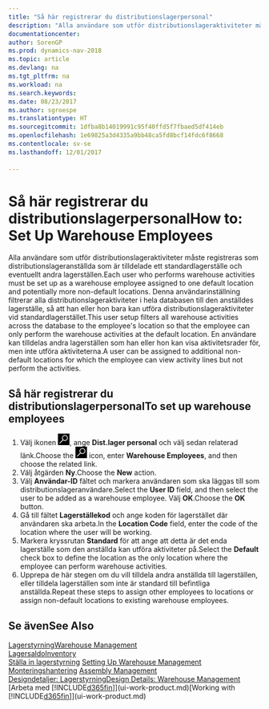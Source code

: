 ```yaml
---
title: "Så här registrerar du distributionslagerpersonal"
description: "Alla användare som utför distributionslageraktiviteter måste registreras som distributionslageranställda som är tilldelade ett standardlagerställe och eventuellt andra lagerställen."
documentationcenter: 
author: SorenGP
ms.prod: dynamics-nav-2018
ms.topic: article
ms.devlang: na
ms.tgt_pltfrm: na
ms.workload: na
ms.search.keywords: 
ms.date: 08/23/2017
ms.author: sgroespe
ms.translationtype: HT
ms.sourcegitcommit: 1dfba8b14019991c95f40ffd5f7fbaed5df414eb
ms.openlocfilehash: 1e69825a3d4335a9bb48ca5fd8bcf14fdc6f8668
ms.contentlocale: sv-se
ms.lasthandoff: 12/01/2017

---
```

# <a name="how-to-set-up-warehouse-employees"></a><span data-ttu-id="9868b-103">Så här registrerar du distributionslagerpersonal</span><span class="sxs-lookup"><span data-stu-id="9868b-103">How to: Set Up Warehouse Employees</span></span>
<span data-ttu-id="9868b-104">Alla användare som utför distributionslageraktiviteter måste registreras som distributionslageranställda som är tilldelade ett standardlagerställe och eventuellt andra lagerställen.</span><span class="sxs-lookup"><span data-stu-id="9868b-104">Each user who performs warehouse activities must be set up as a warehouse employee assigned to one default location and potentially more non-default locations.</span></span> <span data-ttu-id="9868b-105">Denna användarinställning filtrerar alla distributionslageraktiviteter i hela databasen till den anställdes lagerställe, så att han eller hon bara kan utföra distributionslageraktiviteter vid standardlagerstället.</span><span class="sxs-lookup"><span data-stu-id="9868b-105">This user setup filters all warehouse activities across the database to the employee's location so that the employee can only perform the warehouse activities at the default location.</span></span> <span data-ttu-id="9868b-106">En användare kan tilldelas andra lagerställen som han eller hon kan visa aktivitetsrader för, men inte utföra aktiviteterna.</span><span class="sxs-lookup"><span data-stu-id="9868b-106">A user can be assigned to additional non-default locations for which the employee can view activity lines but not perform the activities.</span></span>

## <a name="to-set-up-warehouse-employees"></a><span data-ttu-id="9868b-107">Så här registrerar du distributionslagerpersonal</span><span class="sxs-lookup"><span data-stu-id="9868b-107">To set up warehouse employees</span></span>  
1.  <span data-ttu-id="9868b-108">Välj ikonen ![Söka efter sida eller rapport](media/ui-search/search_small.png "ikonen Söka efter sida eller rapport"), ange **Dist.lager personal** och välj sedan relaterad länk.</span><span class="sxs-lookup"><span data-stu-id="9868b-108">Choose the ![Search for Page or Report](media/ui-search/search_small.png "Search for Page or Report icon") icon, enter **Warehouse Employees**, and then choose the related link.</span></span>  
2. <span data-ttu-id="9868b-109">Välj åtgärden **Ny**.</span><span class="sxs-lookup"><span data-stu-id="9868b-109">Choose the **New** action.</span></span>  
3. <span data-ttu-id="9868b-110">Välj **Användar-ID** fältet och markera användaren som ska läggas till som distributionslageranvändare.</span><span class="sxs-lookup"><span data-stu-id="9868b-110">Select the **User ID** field, and then select the user to be added as a warehouse employee.</span></span> <span data-ttu-id="9868b-111">Välj **OK**.</span><span class="sxs-lookup"><span data-stu-id="9868b-111">Choose the **OK** button.</span></span>  
6.  <span data-ttu-id="9868b-112">Gå till fältet **Lagerställekod** och ange koden för lagerstället där användaren ska arbeta.</span><span class="sxs-lookup"><span data-stu-id="9868b-112">In the **Location Code** field, enter the code of the location where the user will be working.</span></span>  
7.  <span data-ttu-id="9868b-113">Markera kryssrutan **Standard** för att ange att detta är det enda lagerställe som den anställda kan utföra aktiviteter på.</span><span class="sxs-lookup"><span data-stu-id="9868b-113">Select the **Default** check box to define the location as the only location where the employee can perform warehouse activities.</span></span>  
8.  <span data-ttu-id="9868b-114">Upprepa de här stegen om du vill tilldela andra anställda till lagerställen, eller tilldela lagerställen som inte är standard till befintliga anställda.</span><span class="sxs-lookup"><span data-stu-id="9868b-114">Repeat these steps to assign other employees to locations or assign non-default locations to existing warehouse employees.</span></span>  

## <a name="see-also"></a><span data-ttu-id="9868b-115">Se även</span><span class="sxs-lookup"><span data-stu-id="9868b-115">See Also</span></span>  
[<span data-ttu-id="9868b-116">Lagerstyrning</span><span class="sxs-lookup"><span data-stu-id="9868b-116">Warehouse Management</span></span>](warehouse-manage-warehouse.md)  
[<span data-ttu-id="9868b-117">Lagersaldo</span><span class="sxs-lookup"><span data-stu-id="9868b-117">Inventory</span></span>](inventory-manage-inventory.md)  
<span data-ttu-id="9868b-118">[Ställa in lagerstyrning](warehouse-setup-warehouse.md)   </span><span class="sxs-lookup"><span data-stu-id="9868b-118">[Setting Up Warehouse Management](warehouse-setup-warehouse.md)   </span></span>  
<span data-ttu-id="9868b-119">[Monteringshantering](assembly-assemble-items.md)  </span><span class="sxs-lookup"><span data-stu-id="9868b-119">[Assembly Management](assembly-assemble-items.md)  </span></span>  
[<span data-ttu-id="9868b-120">Designdetaljer: Lagerstyrning</span><span class="sxs-lookup"><span data-stu-id="9868b-120">Design Details: Warehouse Management</span></span>](design-details-warehouse-management.md)  
<span data-ttu-id="9868b-121">[Arbeta med [!INCLUDE[d365fin](includes/d365fin_md.md)]](ui-work-product.md)</span><span class="sxs-lookup"><span data-stu-id="9868b-121">[Working with [!INCLUDE[d365fin](includes/d365fin_md.md)]](ui-work-product.md)</span></span>  

